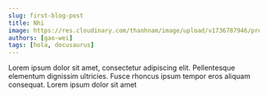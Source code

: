 ```yaml
---
slug: first-blog-post
title: Nhi
image: https://res.cloudinary.com/thanhnam/image/upload/v1736787946/project/docusaurus-tailwind-shadcn-template/blog_vep2ri.jpg
authors: [gao-wei]
tags: [hola, docusaurus]
---
```


Lorem ipsum dolor sit amet, consectetur adipiscing elit. Pellentesque elementum dignissim ultricies. Fusce rhoncus ipsum tempor eros aliquam consequat. Lorem ipsum dolor sit amet
